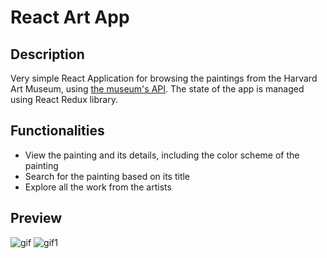 # React Art App


## Description

Very simple React Application for browsing the paintings from the Harvard Art Museum, using [the museum's API](https://github.com/harvardartmuseums/api-docs).
The state of the app is managed using React Redux library.

## Functionalities

- View the painting and its details, including the color scheme of the painting
- Search for the painting based on its title
- Explore all the work from the artists

## Preview 
 
![gif](https://user-images.githubusercontent.com/91408364/138058821-81d94ab5-ad9c-4005-af35-8a81cff17241.gif)
![gif1](https://user-images.githubusercontent.com/91408364/138060645-37720e19-b6e7-41ef-9d11-f1e6081aa32f.gif)
